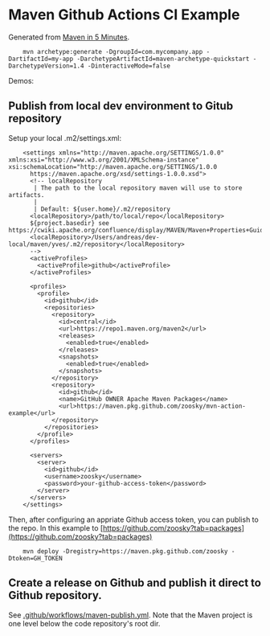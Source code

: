 # Maven Github Actions CI Example

Generated from [Maven in 5 Minutes](https://maven.apache.org/guides/getting-started/maven-in-five-minutes.html).

        mvn archetype:generate -DgroupId=com.mycompany.app -DartifactId=my-app -DarchetypeArtifactId=maven-archetype-quickstart -DarchetypeVersion=1.4 -DinteractiveMode=false

Demos:

## Publish from local dev environment to Gitub repository


Setup your local .m2/settings.xml:

        <settings xmlns="http://maven.apache.org/SETTINGS/1.0.0" xmlns:xsi="http://www.w3.org/2001/XMLSchema-instance" xsi:schemaLocation="http://maven.apache.org/SETTINGS/1.0.0
          https://maven.apache.org/xsd/settings-1.0.0.xsd">
          <!-- localRepository
           | The path to the local repository maven will use to store artifacts.
           |
           | Default: ${user.home}/.m2/repository
          <localRepository>/path/to/local/repo</localRepository>
          ${project.basedir} see https://cwiki.apache.org/confluence/display/MAVEN/Maven+Properties+Guide
          <localRepository>/Users/andreas/dev-local/maven/yves/.m2/repository</localRepository>
          -->
          <activeProfiles>
            <activeProfile>github</activeProfile>
          </activeProfiles>

          <profiles>
            <profile>
              <id>github</id>
              <repositories>
                <repository>
                  <id>central</id>
                  <url>https://repo1.maven.org/maven2</url>
                  <releases>
                    <enabled>true</enabled>
                  </releases>
                  <snapshots>
                    <enabled>true</enabled>
                  </snapshots>
                </repository>
                <repository>
                  <id>github</id>
                  <name>GitHub OWNER Apache Maven Packages</name>
                  <url>https://maven.pkg.github.com/zoosky/mvn-action-example</url>
                </repository>
              </repositories>
            </profile>
          </profiles>

          <servers>
            <server>
              <id>github</id>
              <username>zoosky</username>
              <password>your-github-access-token</password>
            </server>
          </servers>
        </settings>

Then, after configuring an appriate Github access token, you can publish to the repo. In this example to [https://github.com/zoosky?tab=packages](https://github.com/zoosky?tab=packages)

        mvn deploy -Dregistry=https://maven.pkg.github.com/zoosky -Dtoken=GH_TOKEN
        
## Create a release on Github and publish it direct to Github repository. 

See [.github/workflows/maven-publish.yml](.github/workflows/maven-publish.yml). Note that the Maven project is one level below the code repository's root dir.

      
